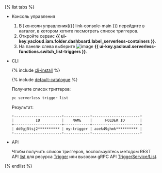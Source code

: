 {% list tabs %}

- Консоль управления

    1. В [консоли управления]({{ link-console-main }}) перейдите в каталог, в котором хотите посмотреть список триггеров.
    1. Откройте сервис **{{ ui-key.yacloud.iam.folder.dashboard.label_serverless-containers }}**.
    1. На панели слева выберите ![image](../../_assets/functions/triggers.svg) **{{ ui-key.yacloud.serverless-functions.switch_list-triggers }}**.

- CLI

    {% include [cli-install](../cli-install.md) %}

    {% include [default-catalogue](../default-catalogue.md) %}

    Получите список триггеров:

    ```bash
    yc serverless trigger list
    ```

    Результат:

    ```text
    +----------------------+------------+----------------------+
    |          ID          |    NAME    |      FOLDER ID       |
    +----------------------+------------+----------------------+
    | dd0gj5tsj2********** | my-trigger | aoek49ghmk********** |
    +----------------------+------------+----------------------+
    ```

- API

  Чтобы получить список триггеров, воспользуйтесь методом REST API [list](../../serverless-containers/triggers/api-ref/Trigger/list.md) для ресурса [Trigger](../../serverless-containers/triggers/api-ref/Trigger/index.md) или вызовом gRPC API [TriggerService/List](../../serverless-containers/triggers/api-ref/grpc/trigger_service.md#List).

{% endlist %}
